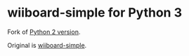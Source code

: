 # wiiboard-simple for Python 3

Fork of [Python 2 version](https://github.com/pvazteixeira/wiiboard-simple).

Original is [wiiboard-simple](https://code.google.com/archive/p/wiiboard-simple/).